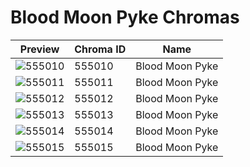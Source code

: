 # Blood Moon Pyke Chromas

| Preview | Chroma ID | Name |
|---------|-----------|------|
| ![555010](https://raw.communitydragon.org/latest/plugins/rcp-be-lol-game-data/global/default/v1/champion-chroma-images/555/555010.png) | 555010 | Blood Moon Pyke |
| ![555011](https://raw.communitydragon.org/latest/plugins/rcp-be-lol-game-data/global/default/v1/champion-chroma-images/555/555011.png) | 555011 | Blood Moon Pyke |
| ![555012](https://raw.communitydragon.org/latest/plugins/rcp-be-lol-game-data/global/default/v1/champion-chroma-images/555/555012.png) | 555012 | Blood Moon Pyke |
| ![555013](https://raw.communitydragon.org/latest/plugins/rcp-be-lol-game-data/global/default/v1/champion-chroma-images/555/555013.png) | 555013 | Blood Moon Pyke |
| ![555014](https://raw.communitydragon.org/latest/plugins/rcp-be-lol-game-data/global/default/v1/champion-chroma-images/555/555014.png) | 555014 | Blood Moon Pyke |
| ![555015](https://raw.communitydragon.org/latest/plugins/rcp-be-lol-game-data/global/default/v1/champion-chroma-images/555/555015.png) | 555015 | Blood Moon Pyke |